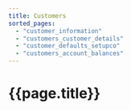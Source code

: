 ```yaml
---
title: Customers
sorted_pages:
  - "customer_information"
  - "customers_customer_details"
  - "customer_defaults_setupco"
  - "customers_account_balances"
---
```

# {{page.title}}
